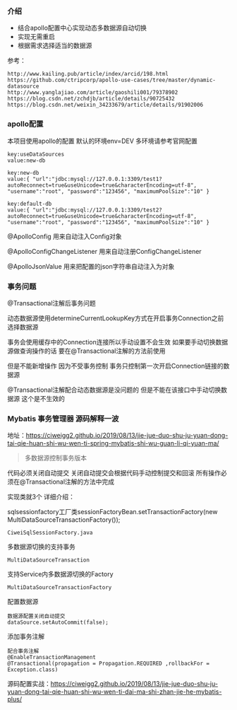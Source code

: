 ### 介绍

* 结合apollo配置中心实现动态多数据源自动切换
* 实现无需重启
* 根据需求选择适当的数据源

参考：

```
http://www.kailing.pub/article/index/arcid/198.html
https://github.com/ctripcorp/apollo-use-cases/tree/master/dynamic-datasource
http://www.yanglajiao.com/article/gaoshili001/79378902
https://blog.csdn.net/zchdjb/article/details/90725432
https://blog.csdn.net/weixin_34233679/article/details/91902006
```

### apollo配置

本项目使用apollo的配置 默认的环境env=DEV 多环境请参考官网配置

```
key:useDataSources
value:new-db

key:new-db
value:{ "url":"jdbc:mysql://127.0.0.1:3309/test1?autoReconnect=true&useUnicode=true&characterEncoding=utf-8", "username":"root", "password":"123456", "maximumPoolSize":"10" }

key:default-db
value:{ "url":"jdbc:mysql://127.0.0.1:3309/test2?autoReconnect=true&useUnicode=true&characterEncoding=utf-8", "username":"root", "password":"123456", "maximumPoolSize":"10" }
```

@ApolloConfig
用来自动注入Config对象

@ApolloConfigChangeListener
用来自动注册ConfigChangeListener

@ApolloJsonValue
用来把配置的json字符串自动注入为对象

### 事务问题

@Transactional注解后事务问题

动态数据源使用determineCurrentLookupKey方式在开启事务Connection之前选择数据源

事务会使用缓存中的Connection连接所以手动设置不会生效 如果要手动切换数据源做查询操作的话 要在@Transactional注解的方法前使用

但是不能新增操作 因为不受事务控制 事务只控制第一次开启Connection链接的数据源

@Transactional注解配合动态数据源是没问题的 但是不能在该接口中手动切换数据源 这个是不生效的

### Mybatis 事务管理器 源码解释一波

地址：https://ciweigg2.github.io/2019/08/13/jie-jue-duo-shu-ju-yuan-dong-tai-qie-huan-shi-wu-wen-ti-spring-mybatis-shi-wu-guan-li-qi-yuan-ma/

> 多数据源控制事务版本

代码必须关闭自动提交 关闭自动提交会根据代码手动控制提交和回滚 所有操作必须在@Transactional注解的方法中完成

实现类就3个 详细介绍：

sqlsessionfactory工厂类sessionFactoryBean.setTransactionFactory(new MultiDataSourceTransactionFactory());

```
CiweiSqlSessionFactory.java
```

多数据源切换的支持事务

```
MultiDataSourceTransaction
```

支持Service内多数据源切换的Factory

```
MultiDataSourceTransactionFactory
```

配置数据源

```
数据源配置关闭自动提交
dataSource.setAutoCommit(false);
```

添加事务注解

```
配合事务注解
@EnableTransactionManagement
@Transactional(propagation = Propagation.REQUIRED ,rollbackFor = Exception.class)
```

源码配置实战：https://ciweigg2.github.io/2019/08/13/jie-jue-duo-shu-ju-yuan-dong-tai-qie-huan-shi-wu-wen-ti-dai-ma-shi-zhan-jie-he-mybatis-plus/